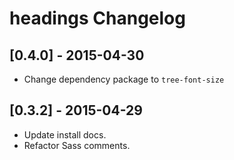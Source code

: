 # headings Changelog

## [0.4.0] - 2015-04-30

* Change dependency package to `tree-font-size`

## [0.3.2] - 2015-04-29

* Update install docs.
* Refactor Sass comments.
